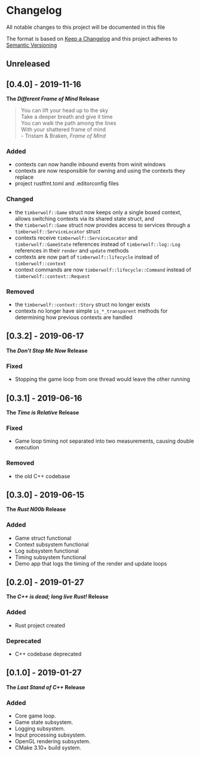 # Changelog
All notable changes to this project will be documented in this file

The format is based on [Keep a Changelog](https://keepachangelog.com/en/1.0.0/)
and this project adheres to [Semantic Versioning](https://semver.org/spec/v2.0.0.html)

## Unreleased

## [0.4.0] - 2019-11-16
**The *Different Frame of Mind* Release**
> You can lift your head up to the sky   <br />
> Take a deeper breath and give it time  <br />
> You can walk the path among the lines  <br />
> With your shattered frame of mind      <br /> - Tristam & Braken, *Frame of Mind*

### Added
- contexts can now handle inbound events from winit windows
- contexts are now responsible for owning and using the contexts they replace
- project rustfmt.toml and .editorconfig files

### Changed
- the `timberwolf::Game` struct now keeps only a single boxed context, allows switching contexts via its shared state struct, and
- the `timberwolf::Game` struct now provides access to services through a `timberwolf::ServiceLocator` struct
- contexts receive `timberwolf::ServiceLocator` and `timberwolf::GameState` references instead of `timberwolf::log::Log` references in their `render` and `update` methods
- contexts are now part of `timberwolf::lifecycle` instead of `timberwolf::context`
- context commands are now `timberwolf::lifecycle::Command` instead of `timberwolf::context::Request`

### Removed
- the `timberwolf::context::Story` struct no longer exists
- contexts no longer have simple `is_*_transparent` methods for determining how previous contexts are handled

## [0.3.2] - 2019-06-17
**The *Don't Stop Me Now* Release**

### Fixed
- Stopping the game loop from one thread would leave the other running


## [0.3.1] - 2019-06-16
**The *Time is Relative* Release**

### Fixed
- Game loop timing not separated into two measurements, causing double execution

### Removed
- the old C++ codebase


## [0.3.0] - 2019-06-15
**The *Rust N00b* Release**

### Added
- Game struct functional
- Context subsystem functional
- Log subsystem functional
- Timing subsystem functional
- Demo app that logs the timing of the render and update loops


## [0.2.0] - 2019-01-27
**The *C++ is dead; long live Rust!* Release**

### Added
- Rust project created

### Deprecated
- C++ codebase deprecated


## [0.1.0] - 2019-01-27
**The *Last Stand of C++* Release**

### Added
- Core game loop.
- Game state subsystem.
- Logging subsystem.
- Input processing subsystem.
- OpenGL rendering subsystem.
- CMake 3.10+ build system.
